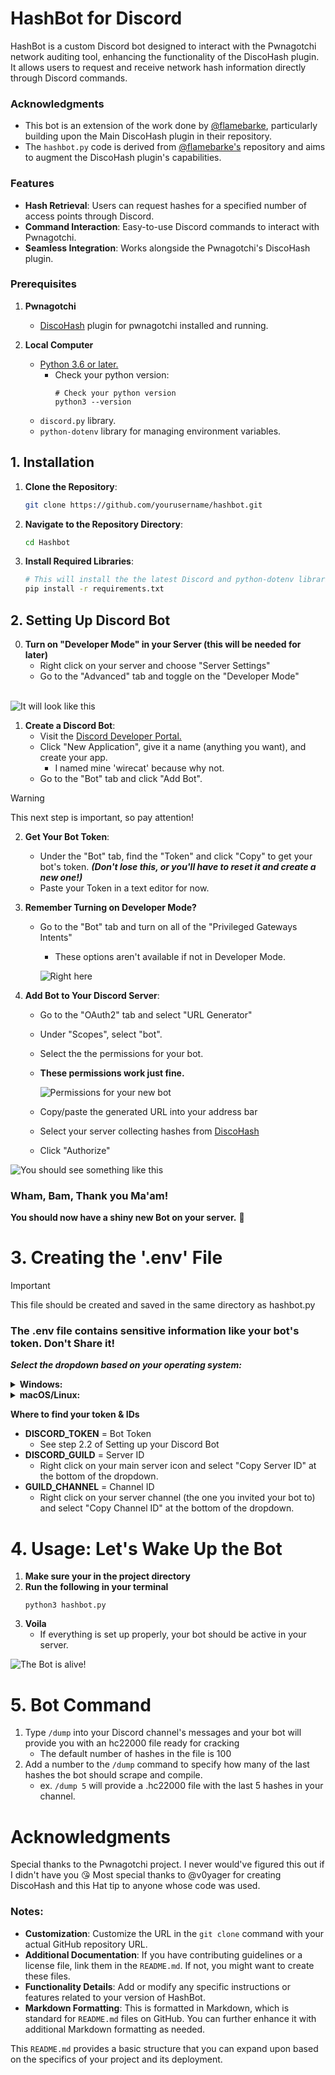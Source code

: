 # HashBot for Discord

HashBot is a custom Discord bot designed to interact with the Pwnagotchi network auditing tool, enhancing the functionality of the DiscoHash plugin. It allows users to request and receive network hash information directly through Discord commands.

### Acknowledgments

- This bot is an extension of the work done by [@flamebarke](https://github.com/flamebarke), particularly building upon the Main DiscoHash plugin in their repository.
- The `hashbot.py` code is derived from [@flamebarke's](https://github.com/flamebarke) repository and aims to augment the DiscoHash plugin's capabilities.

### Features

- **Hash Retrieval**: Users can request hashes for a specified number of access points through Discord.
- **Command Interaction**: Easy-to-use Discord commands to interact with Pwnagotchi.
- **Seamless Integration**: Works alongside the Pwnagotchi's DiscoHash plugin.

### Prerequisites
1. **Pwnagotchi**
   - [DiscoHash](https://github.com/flamebarke/DiscoHash/tree/main) plugin for pwnagotchi installed and running.
  
2. **Local Computer**
   - [Python 3.6 or later.](https://www.python.org/downloads/)
      - Check your python version:
        ```
        # Check your python version
        python3 --version
        ```
   - `discord.py` library.
   - `python-dotenv` library for managing environment variables.

## 1. Installation

1. **Clone the Repository**:
   ```bash
   git clone https://github.com/yourusername/hashbot.git

2. **Navigate to the Repository Directory**:
   ```bash
   cd Hashbot

3. **Install Required Libraries**:
   ```bash
   # This will install the the latest Discord and python-dotenv libraries.
   pip install -r requirements.txt

## 2. Setting Up Discord Bot

0. **Turn on "Developer Mode" in your Server (this will be needed for later)**
   - Right click on your server and choose "Server Settings"
   - Go to the "Advanced" tab and toggle on the "Developer Mode" <br />
   <br />

  ![It will look like this](https://cdn.discordapp.com/attachments/1197390386130337852/1197399757681860729/Screenshot_2024-01-17_at_9.28.08_PM.png?ex=65bb206c&is=65a8ab6c&hm=ee4e41533115abfb1cdd04adc7003940bb68647f778df044b1a5a8eed5af72a9&)
<br />

1. **Create a Discord Bot**:
   - Visit the [Discord Developer Portal.](https://discord.com/developers/applications)
   - Click "New Application", give it a name (anything you want), and create your app.
      - I named mine 'wirecat' because why not.
   - Go to the "Bot" tab and click "Add Bot".

> [!WARNING]
> This next step is important, so pay attention!


2. **Get Your Bot Token**:
   - Under the "Bot" tab, find the "Token" and click "Copy" to get your bot's token. ***(Don't lose this, or you'll have to reset it and create a new one!)***
   - Paste your Token in a text editor for now.

3. **Remember Turning on Developer Mode?**
   - Go to the "Bot" tab and turn on all of the "Privileged Gateways Intents"<br />
      - These options aren't available if not in Developer Mode.

     ![Right here](https://media.discordapp.net/attachments/1197390386130337852/1197401386007146496/Screenshot_2024-01-17_at_10.44.09_PM.png?ex=65bb21f1&is=65a8acf1&hm=05b4076f13fdad4a2409fb8f51dfceebb35b6ef343872e71717c8484e6cfe9da&=&format=webp&quality=lossless&width=1440&height=476)

4. **Add Bot to Your Discord Server**:
   - Go to the "OAuth2" tab and select "URL Generator"
   - Under "Scopes", select "bot".
   - Select the the permissions for your bot.
   - **These permissions work just fine.** <br />

   
       ![Permissions for your new bot](https://cdn.discordapp.com/attachments/1197390386130337852/1197398452380913764/Screenshot_2024-01-17_at_10.22.39_PM.png?ex=65bb1f35&is=65a8aa35&hm=c74bbf0aa8e207765339c9844e7e9f0ca22b8747abd027c110f5ab92c66431fa&)

   - Copy/paste the generated URL into your address bar 
   - Select your server collecting hashes from [DiscoHash](https://github.com/flamebarke/DiscoHash/tree/main)
   - Click "Authorize"<br />
   
     
  ![You should see something like this](https://discordjs.guide/assets/bot-auth-page.e624796f.png)


### Wham, Bam, Thank you Ma'am! 

**You should now have a shiny new Bot on your server.** 🤖 


# 3. Creating the '.env' File

> [!IMPORTANT]
> This file should be created and saved in the same directory as hashbot.py

### The .env file contains sensitive information like your bot's token. Don't Share it!

***Select the dropdown based on your operating system:***

<details>
<summary><b>Windows:</b></summary>

   - Open Notepad.
   - Add your environment variables:
```
> DISCORD_TOKEN=your_discord_bot_token
> DISCORD_GUILD=your_discord_guild_id
> GUILD_CHANNEL=your_discord_channel_id
```
   - Save the file as .env (Select "All Files" as the file type and name it .env).
</details>
<details>
<summary><b>macOS/Linux:</b></summary>

   - Open Terminal.
   - Navigate to your project directory.
> [!TIP]
> type `cd ` into your terminal and just drag your directory into the window to get the path.
   - Run touch .env to create a new file.
  ```
  touch .env
  ```
   - Open it with a text editor and add your environment variables.
```
> DISCORD_TOKEN=your_discord_bot_token
> DISCORD_GUILD=your_discord_guild_id
> GUILD_CHANNEL=your_discord_channel_id
```
> [!NOTE]
> If you don't see the .env file in your finder window press `⌘ + shift + .` to reveal it 
</details>

**Where to find your token & IDs**
   - **DISCORD_TOKEN** = Bot Token
      - See step 2.2 of Setting up your Discord Bot
   - **DISCORD_GUILD** = Server ID
      - Right click on your main server icon and select "Copy Server ID" at the bottom of the dropdown.
   - **GUILD_CHANNEL** = Channel ID
      - Right click on your server channel (the one you invited your bot to) and select "Copy Channel ID" at the bottom of the dropdown.

# 4. Usage: Let's Wake Up the Bot
1. **Make sure your in the project directory**
2. **Run the following in your terminal**
   ```
   python3 hashbot.py
   ```
3. **Voila**
   - If everything is set up properly, your bot should be active in your server.

![The Bot is alive!](https://cdn.discordapp.com/attachments/1197390386130337852/1197423830038224896/wirecat-online.gif?ex=65bb36d8&is=65a8c1d8&hm=0188eb432fc87e6d0823c81b679b78c03b259eb7dad4c7285cf77b99bfe54581&)


# 5. Bot Command
1. Type `/dump` into your Discord channel's messages and your bot will provide you with an hc22000 file ready for cracking
   - The default number of hashes in the file is 100
2. Add a number to the `/dump` command to specify how many of the last hashes the bot should scrape and compile.
   - ex. `/dump 5` will provide a .hc22000 file with the last 5 hashes in your channel.

# Acknowledgments
Special thanks to the Pwnagotchi project. I never would've figured this out if I didn't have you 😘
Most special thanks to @v0yager for creating DiscoHash and this Hat tip to anyone whose code was used.


### Notes:

- **Customization**: Customize the URL in the `git clone` command with your actual GitHub repository URL.
- **Additional Documentation**: If you have contributing guidelines or a license file, link them in the `README.md`. If not, you might want to create these files.
- **Functionality Details**: Add or modify any specific instructions or features related to your version of HashBot.
- **Markdown Formatting**: This is formatted in Markdown, which is standard for `README.md` files on GitHub. You can further enhance it with additional Markdown formatting as needed.

This `README.md` provides a basic structure that you can expand upon based on the specifics of your project and its deployment.
